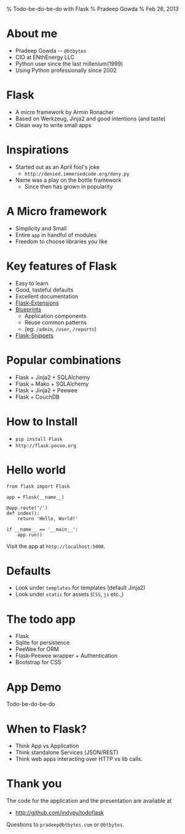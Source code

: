 % Todo-be-do-be-do with Flask
% Pradeep Gowda
% Feb 26, 2013

# About me

  * Pradeep Gowda -- `@btbytes`
  * CIO at ENthEnergy LLC
  * Python user since the last millenium(1999)
  * Using Python professionally since 2002


# Flask

  * A micro framework by Armin Ronacher
  * Based on Werkzeug, Jinja2 and good intentions (and taste)
  * Clean way to write small apps


# Inspirations

  * Started out as an April fool's joke
    * `http://denied.immersedcode.org/deny.py`
  * Name was a play on the bottle framework
    * Since then has grown in popularity    

# A Micro framework

  * Simplicity and Small
  * Entire `app` in handful of modules
  * Freedom to choose libraries you like


# Key features of Flask

  * Easy to learn
  * Good, tasteful defaults
  * Excellent documentation
  * [Flask-Extensions](http://flask.pocoo.org/extensions/)
  * [Blueprints](http://flask.pocoo.org/docs/blueprints/)
    * Application components
    * Reuse common patterns
    * (eg: `/admin`, `/user`, `/reports`)
  * [Flask-Snippets](http://flask.pocoo.org/snippets)


# Popular combinations

  * Flask + Jinja2 + SQLAlchemy
  * Flask + Mako + SQLAlchemy
  * Flask + Jinja2 + Peewee
  * Flask + CouchDB


# How to Install

  * `pip install Flask`
  * `http://flask.pocoo.org`


# Hello world

~~~~{.python}
from flask import Flask

app = Flask(__name__)

@app.route('/')
def index():
	return 'Hello, World!'

if __name__ == '__main__':
	app.run()
~~~~

Visit the app at `http://localhost:5000`.

# Defaults

  * Look under `templates` for templates (default Jinja2)
  * Look under `static` for assets (`CSS`, `js` etc.,)

# The todo app

  * Flask
  * Sqlite for persistence
  * PeeWee for ORM
  * Flask-Peewee wrapper + Authentication
  * Bootstrap for CSS


# App Demo

Todo-be-do-be-do


# When to Flask?

  * Think App vs Application
  * Think standalone Services (JSON/REST)
  * Think web apps interacting over HTTP vs lib calls.


# Thank you

The code for the application and the presentation are available at

  * http://github.com/indypy/todoflask

Questions to `pradeep@btbytes.com` or `@btbytes`.
